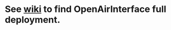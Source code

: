 # See [wiki](https://github.com/navarrothiago/masters/wiki) to find OpenAirInterface full deployment.


